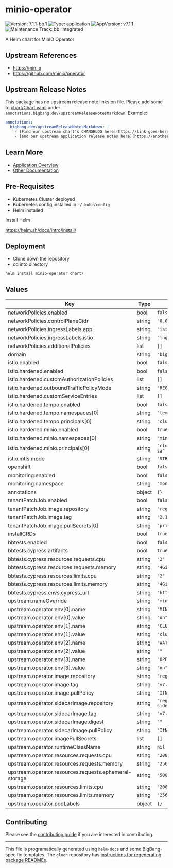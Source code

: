 <!-- Warning: Do not manually edit this file. See notes on gluon + helm-docs at the end of this file for more information. -->
# minio-operator

![Version: 7.1.1-bb.1](https://img.shields.io/badge/Version-7.1.1--bb.1-informational?style=flat-square) ![Type: application](https://img.shields.io/badge/Type-application-informational?style=flat-square) ![AppVersion: v7.1.1](https://img.shields.io/badge/AppVersion-v7.1.1-informational?style=flat-square) ![Maintenance Track: bb_integrated](https://img.shields.io/badge/Maintenance_Track-bb_integrated-green?style=flat-square)

A Helm chart for MinIO Operator

## Upstream References

- <https://min.io>
- <https://github.com/minio/operator>

## Upstream Release Notes

This package has no upstream release note links on file. Please add some to [chart/Chart.yaml](chart/Chart.yaml) under `annotations.bigbang.dev/upstreamReleaseNotesMarkdown`.
Example:
```yaml
annotations:
  bigbang.dev/upstreamReleaseNotesMarkdown: |
    - [Find our upstream chart's CHANGELOG here](https://link-goes-here/CHANGELOG.md)
    - [and our upstream application release notes here](https://another-link-here/RELEASE_NOTES.md)
```

## Learn More

- [Application Overview](docs/overview.md)
- [Other Documentation](docs/)

## Pre-Requisites

- Kubernetes Cluster deployed
- Kubernetes config installed in `~/.kube/config`
- Helm installed

Install Helm

https://helm.sh/docs/intro/install/

## Deployment

- Clone down the repository
- cd into directory

```bash
helm install minio-operator chart/
```

## Values

| Key | Type | Default | Description |
|-----|------|---------|-------------|
| networkPolicies.enabled | bool | `false` |  |
| networkPolicies.controlPlaneCidr | string | `"0.0.0.0/0"` |  |
| networkPolicies.ingressLabels.app | string | `"istio-ingressgateway"` |  |
| networkPolicies.ingressLabels.istio | string | `"ingressgateway"` |  |
| networkPolicies.additionalPolicies | list | `[]` |  |
| domain | string | `"bigbang.dev"` |  |
| istio.enabled | bool | `false` |  |
| istio.hardened.enabled | bool | `false` |  |
| istio.hardened.customAuthorizationPolicies | list | `[]` |  |
| istio.hardened.outboundTrafficPolicyMode | string | `"REGISTRY_ONLY"` |  |
| istio.hardened.customServiceEntries | list | `[]` |  |
| istio.hardened.tempo.enabled | bool | `false` |  |
| istio.hardened.tempo.namespaces[0] | string | `"tempo"` |  |
| istio.hardened.tempo.principals[0] | string | `"cluster.local/ns/tempo/sa/tempo-tempo"` |  |
| istio.hardened.minio.enabled | bool | `true` |  |
| istio.hardened.minio.namespaces[0] | string | `"minio"` |  |
| istio.hardened.minio.principals[0] | string | `"cluster.local/ns/minio/sa/minio-minio-minio-instance-sa"` |  |
| istio.mtls.mode | string | `"STRICT"` |  |
| openshift | bool | `false` |  |
| monitoring.enabled | bool | `false` |  |
| monitoring.namespace | string | `"monitoring"` |  |
| annotations | object | `{}` |  |
| tenantPatchJob.enabled | bool | `false` |  |
| tenantPatchJob.image.repository | string | `"registry1.dso.mil/ironbank/big-bang/base"` |  |
| tenantPatchJob.image.tag | string | `"2.1.0"` |  |
| tenantPatchJob.image.pullSecrets[0] | string | `"private-registry"` |  |
| installCRDs | bool | `true` |  |
| bbtests.enabled | bool | `false` |  |
| bbtests.cypress.artifacts | bool | `true` |  |
| bbtests.cypress.resources.requests.cpu | string | `"2"` |  |
| bbtests.cypress.resources.requests.memory | string | `"4Gi"` |  |
| bbtests.cypress.resources.limits.cpu | string | `"2"` |  |
| bbtests.cypress.resources.limits.memory | string | `"4Gi"` |  |
| bbtests.cypress.envs.cypress_url | string | `"http://console.minio-operator.svc.cluster.local:9090"` |  |
| upstream.nameOverride | string | `"minio-operator"` |  |
| upstream.operator.env[0].name | string | `"MINIO_OPERATOR_TLS_ENABLE"` |  |
| upstream.operator.env[0].value | string | `"on"` |  |
| upstream.operator.env[1].name | string | `"CLUSTER_DOMAIN"` |  |
| upstream.operator.env[1].value | string | `"cluster.local"` |  |
| upstream.operator.env[2].name | string | `"WATCHED_NAMESPACE"` |  |
| upstream.operator.env[2].value | string | `""` |  |
| upstream.operator.env[3].name | string | `"OPERATOR_STS_ENABLED"` |  |
| upstream.operator.env[3].value | string | `"on"` |  |
| upstream.operator.image.repository | string | `"registry1.dso.mil/ironbank/opensource/minio/operator"` |  |
| upstream.operator.image.tag | string | `"v7.1.1"` |  |
| upstream.operator.image.pullPolicy | string | `"IfNotPresent"` |  |
| upstream.operator.sidecarImage.repository | string | `"registry1.dso.mil/ironbank/opensource/minio/operator-sidecar"` |  |
| upstream.operator.sidecarImage.tag | string | `"v7.0.1"` |  |
| upstream.operator.sidecarImage.digest | string | `""` |  |
| upstream.operator.sidecarImage.pullPolicy | string | `"IfNotPresent"` |  |
| upstream.operator.imagePullSecrets | list | `[]` |  |
| upstream.operator.runtimeClassName | string | `nil` |  |
| upstream.operator.resources.requests.cpu | string | `"200m"` |  |
| upstream.operator.resources.requests.memory | string | `"256Mi"` |  |
| upstream.operator.resources.requests.ephemeral-storage | string | `"500Mi"` |  |
| upstream.operator.resources.limits.cpu | string | `"200m"` |  |
| upstream.operator.resources.limits.memory | string | `"256Mi"` |  |
| upstream.operator.podLabels | object | `{}` |  |

## Contributing

Please see the [contributing guide](./CONTRIBUTING.md) if you are interested in contributing.

---

This file is programatically generated using `helm-docs` and some BigBang-specific templates. The `gluon` repository has [instructions for regenerating package READMEs](https://repo1.dso.mil/big-bang/product/packages/gluon/-/blob/master/docs/bb-package-readme.md).

